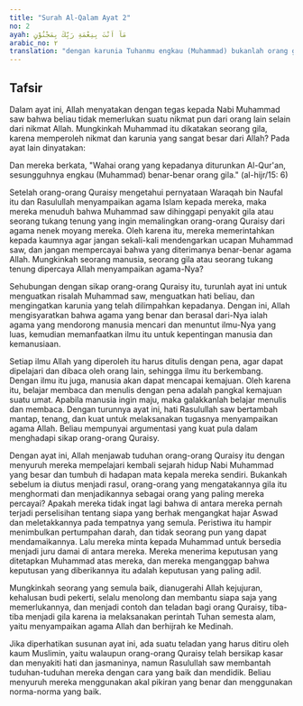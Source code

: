 ```yaml
---
title: "Surah Al-Qalam Ayat 2"
no: 2
ayah: مَآ اَنْتَ بِنِعْمَةِ رَبِّكَ بِمَجْنُوْنٍ 
arabic_no: ٢
translation: "dengan karunia Tuhanmu engkau (Muhammad) bukanlah orang gila. "
---
```


## Tafsir

Dalam ayat ini, Allah menyatakan dengan tegas kepada Nabi Muhammad saw bahwa beliau tidak memerlukan suatu nikmat pun dari orang lain selain dari nikmat Allah. Mungkinkah Muhammad itu dikatakan seorang gila, karena memperoleh nikmat dan karunia yang sangat besar dari Allah? Pada ayat lain dinyatakan:

Dan mereka berkata, "Wahai orang yang kepadanya diturunkan Al-Qur'an, sesungguhnya engkau (Muhammad) benar-benar orang gila." (al-hijr/15: 6)

Setelah orang-orang Quraisy mengetahui pernyataan Waraqah bin Naufal itu dan Rasulullah menyampaikan agama Islam kepada mereka, maka mereka menuduh bahwa Muhammad saw dihinggapi penyakit gila atau seorang tukang tenung yang ingin memalingkan orang-orang Quraisy dari agama nenek moyang mereka. Oleh karena itu, mereka memerintahkan kepada kaumnya agar jangan sekali-kali mendengarkan ucapan Muhammad saw, dan jangan mempercayai bahwa yang diterimanya benar-benar agama Allah. Mungkinkah seorang manusia, seorang gila atau seorang tukang tenung dipercaya Allah menyampaikan agama-Nya?

Sehubungan dengan sikap orang-orang Quraisy itu, turunlah ayat ini untuk menguatkan risalah Muhammad saw, menguatkan hati beliau, dan mengingatkan karunia yang telah dilimpahkan kepadanya. Dengan ini, Allah mengisyaratkan bahwa agama yang benar dan berasal dari-Nya ialah agama yang mendorong manusia mencari dan menuntut ilmu-Nya yang luas, kemudian memanfaatkan ilmu itu untuk kepentingan manusia dan kemanusiaan. 

Setiap ilmu Allah yang diperoleh itu harus ditulis dengan pena, agar dapat dipelajari dan dibaca oleh orang lain, sehingga ilmu itu berkembang. Dengan ilmu itu juga, manusia akan dapat mencapai kemajuan. Oleh karena itu, belajar membaca dan menulis dengan pena adalah pangkal kemajuan suatu umat. Apabila manusia ingin maju, maka galakkanlah belajar menulis dan membaca. Dengan turunnya ayat ini, hati Rasulullah saw bertambah mantap, tenang, dan kuat untuk melaksanakan tugasnya menyampaikan agama Allah. Beliau mempunyai argumentasi yang kuat pula dalam menghadapi sikap orang-orang Quraisy.

Dengan ayat ini, Allah menjawab tuduhan orang-orang Quraisy itu dengan menyuruh mereka mempelajari kembali sejarah hidup Nabi Muhammad yang besar dan tumbuh di hadapan mata kepala mereka sendiri. Bukankah sebelum ia diutus menjadi rasul, orang-orang yang mengatakannya gila itu menghormati dan menjadikannya sebagai orang yang paling mereka percayai? Apakah mereka tidak ingat lagi bahwa di antara mereka pernah terjadi perselisihan tentang siapa yang berhak mengangkat hajar Aswad dan meletakkannya pada tempatnya yang semula. Peristiwa itu hampir menimbulkan pertumpahan darah, dan tidak seorang pun yang dapat mendamaikannya. Lalu mereka minta kepada Muhammad untuk bersedia menjadi juru damai di antara mereka. Mereka menerima keputusan yang ditetapkan Muhammad atas mereka, dan mereka menganggap bahwa keputusan yang diberikannya itu adalah keputusan yang paling adil.

Mungkinkah seorang yang semula baik, dianugerahi Allah kejujuran, kehalusan budi pekerti, selalu menolong dan membantu siapa saja yang memerlukannya, dan menjadi contoh dan teladan bagi orang Quraisy, tiba-tiba menjadi gila karena ia melaksanakan perintah Tuhan semesta alam, yaitu menyampaikan agama Allah dan berhijrah ke Medinah.

Jika diperhatikan susunan ayat ini, ada suatu teladan yang harus ditiru oleh kaum Muslimin, yaitu walaupun orang-orang Quraisy telah bersikap kasar dan menyakiti hati dan jasmaninya, namun Rasulullah saw membantah tuduhan-tuduhan mereka dengan cara yang baik dan mendidik. Beliau menyuruh mereka menggunakan akal pikiran yang benar dan menggunakan norma-norma yang baik.